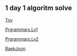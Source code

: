 ## 1 day 1 algoritm solve


[Toy][lv1link]

[lv1link]: https://github.com/EAJA/1d1algorithm/tree/master/Toy

[Prgrammars.Lv1][lv1link]

[lv1link]: https://github.com/EAJA/1d1algorithm/tree/master/Progrmmars/Lv1

[Prgrammars.Lv2][lv2link]

[lv2link]: https://github.com/EAJA/1d1algorithm/tree/master/Progrmmars/Lv2

[BaekJoon][blink]

[blink]: https://github.com/EAJA/1d1algorithm
